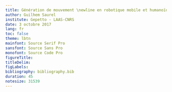 ```yaml
---
title: Génération de mouvement \newline en robotique mobile et humanoïde
author: Guilhem Saurel
institute: Gepetto - LAAS-CNRS
date: 3 octobre 2017
lang: fr
toc: false
theme: lbtn
mainfont: Source Serif Pro
sansfont: Source Sans Pro
monofont: Source Code Pro
figureTitle:
titleDelim:
figLabels:
bibliography: bibliography.bib
duration: 45
notesize: 31539
---
```

